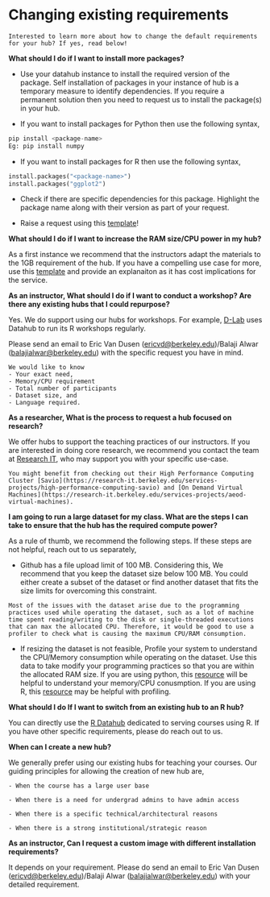 # Changing existing requirements

```{note}
Interested to learn more about how to change the default requirements for your hub? If yes, read below!

```

**What should I do if I want to install more packages?**

- Use your datahub instance to install the required version of the package. Self installation of packages in your instance of hub is a temporary measure to identify dependencies. If you require a permanent solution then you need to request us to install the package(s) in your hub. 

- If you want to install packages for Python then use the following syntax,

```python
pip install <package-name>
Eg: pip install numpy
```

- If you want to install packages for R then  use the following syntax,

```python
install.packages("<package-name>")
install.packages("ggplot2")
```
- Check if there are specific dependencies for this package. Highlight the  package name along with their version as part of your request. 

- Raise a request using this [template](https://github.com/berkeley-dsep-infra/datahub/issues/new?assignees=&labels=support&template=datahub-package-addition---change-request.md&title=Request+python+package+X+for+class+Y)!

**What should I do if I want to increase the RAM size/CPU power in my hub?**

As a first instance we recommend that the instructors adapt the materials to the 1GB requirement of the hub. If you have a compelling use case for more, use this [template](https://github.com/berkeley-dsep-infra/datahub/issues/new?assignees=&labels=support&template=higher-resources.md&title=Request+more+RAM+for+class+X) and provide an explanaiton as it has cost implications for the service.

**As an instructor, What should I do if I want to conduct a workshop? Are there any existing hubs that I could repurpose?**

Yes. We do support using our hubs for workshops. For example, [D-Lab](https://dlab.berkeley.edu/) uses Datahub to run its R workshops regularly.

Please send an email to Eric Van Dusen (ericvd@berkeley.edu)/Balaji Alwar (balajialwar@berkeley.edu) with the specific request you have in mind. 

```{note}
We would like to know 
- Your exact need, 
- Memory/CPU requirement 
- Total number of participants 
- Dataset size, and 
- Language required.
```

**As a researcher, What is the process to request a hub focused on research?**

We offer hubs to support the teaching practices of our instructors. If you are interested in doing core research, we recommend you contact the team at [Research IT](https://research-it.berkeley.edu/), who may support you with your specific use-case.

 ```{tip}
You might benefit from checking out their High Performance Computing Cluster [Savio](https://research-it.berkeley.edu/services-projects/high-performance-computing-savio) and [On Demand Virtual Machines](https://research-it.berkeley.edu/services-projects/aeod-virtual-machines).
```

**I am going to run a large dataset for my class. What are the steps I can take to ensure that the hub has the required compute power?**

As a rule of thumb, we recommend the following steps. If these steps are not helpful, reach out to us separately,

- Github has a file upload limit of 100 MB. Considering this, We recommend that you keep the dataset size below 100 MB. You could either create a subset of the dataset or find another dataset that fits the size limits for overcoming this constraint. 
 
 ```{tip}
Most of the issues with the dataset arise due to the programming practices used while operating the dataset, such as a lot of machine time spent reading/writing to the disk or single-threaded executions that can max the allocated CPU. Therefore, it would be good to use a profiler to check what is causing the maximum CPU/RAM consumption.
```
 
- If resizing the dataset is not feasible, Profile your system to understand the CPU/Memory consumption while operating on the dataset. Use this data to take modify your programming practices so that you are within the allocated RAM size. If you are using python, this [resource](https://docs.python.org/3/library/debug.html) will be helpful to understand your memory/CPU conusmption. If you are using R, this [resource](https://support.rstudio.com/hc/en-us/articles/218221837-Profiling-R-code-with-the-RStudio-IDE) may be helpful with profiling.


**What should I do If I want to switch from an existing hub to an R hub?**

You can directly use the [R Datahub](http://r.datahub.berkeley.edu/) dedicated to serving courses using R. If you have other specific requirements, please do reach out to us.

**When can I create a new hub?**

We generally prefer using our existing hubs for teaching your courses. Our guiding principles for allowing the creation of new hub are,

 ```{note}
- When the course has a large user base

- When there is a need for undergrad admins to have admin access

- When there is a specific technical/architectural reasons

- When there is a strong institutional/strategic reason
```

**As an instructor, Can I request a custom image with different installation requirements?**

It depends on your requirement. Please do send an email to Eric Van Dusen (ericvd@berkeley.edu)/Balaji Alwar (balajialwar@berkeley.edu) with your detailed requirement.